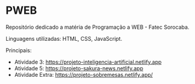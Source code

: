 # PWEB
Repositório dedicado a matéria de Programação a WEB - Fatec Sorocaba.

Linguagens utilizadas: HTML, CSS, JavaScript.

Principais:
* Atividade 3: https://projeto-inteligencia-artificial.netlify.app
* Atividade 5: https://projeto-sakura-news.netlify.app
* Atividade Extra: https://projeto-sobremesas.netlify.app/
